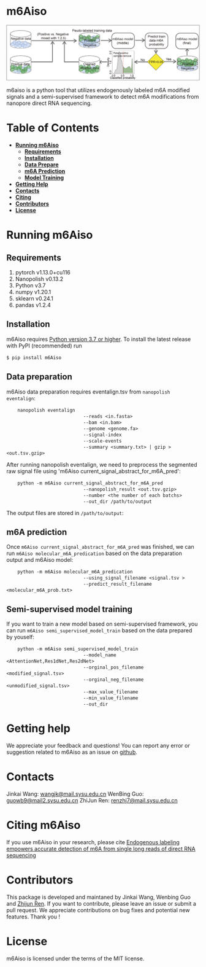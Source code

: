 # m6Aiso
![alt text](./figure/Train.png)

m6aiso is a python tool that utilizes endogenously labeled m6A modified signals and a semi-supervised framework to detect m6A modifications from nanopore direct RNA sequencing.

# Table of Contents
- **[Running m6Aiso](#running-m6aiso)**<br>
    - **[Requirements](#requirement)**<br>
    - **[Installation](#installation)**<br>
    - **[Data Prepare](#data-prepare)**<br>
    - **[m6A Prediction](#m6A-prediction)**<br>
    - **[Model Training](#semi-supervised-model-training)**<br>
- **[Getting Help](#getting-help)**<br>
- **[Contacts](#contacts)**<br>
- **[Citing](#citing-m6aiso)**<br>
- **[Contributors](#contributors)**<br>
- **[License](#license)**<br>

# Running m6Aiso

## Requirements

1. pytorch v1.13.0+cu116
2. Nanopolish v0.13.2
3. Python v3.7
4. numpy v1.20.1
5. sklearn v0.24.1
6. pandas v1.2.4

## Installation
m6Aiso requires [Python version 3.7 or higher](https://www.python.org). To install the latest release with PyPI (recommended) run

```sh
$ pip install m6Aiso
```

## Data preparation

m6Aiso data preparation requires eventalign.tsv from ``nanopolish eventalign``:
```
    nanopolish eventalign 
                            --reads <in.fasta> 
                            --bam <in.bam> 
                            --genome <genome.fa> 
                            --signal-index
                            --scale-events 
                            --summary <summary.txt> | gzip > <out.tsv.gzip>
```

After running nanopolish eventalign, we need to preprocess the segmented raw signal file using 'm6Aiso current_signal_abstract_for_m6A_pred':

```
    python -m m6Aiso current_signal_abstract_for_m6A_pred 
                            --nanopolish_result <out.tsv.gzip>
                            --number <the number of each batchs>
                            --out_dir /path/to/output
```

The output files are stored in ``/path/to/output``:


## m6A prediction

Once `m6Aiso current_signal_abstract_for_m6A_pred` was finished, we can run `m6Aiso molecular_m6A_predication` based on the data preparation output and m6Aiso model:

```
    python -m m6Aiso molecular_m6A_predication 
                            --using_signal_filename <signal.tsv >
                            --predict_result_filename <molecular_m6A_prob.txt>
```

## Semi-supervised model training

If you want to train a new model based on semi-supervised framework, you can run `m6Aiso semi_supervised_model_train` based on the data prepared by youself:
```
    python -m m6Aiso semi_supervised_model_train
                            --model_name <AttentionNet,Res1dNet,Res2dNet>
                            --orginal_pos_filename <modified_signal.tsv>
                            --orginal_neg_filename <unmodified_signal.tsv>
                            --max_value_filename 
                            --min_value_filename
                            --out_dir
```

# Getting help

We appreciate your feedback and questions! You can report any error or suggestion related to m6Aiso as an issue on [github](https://github.com/Jinkai-Wang-Lab-epitranscriptomics/m6Aiso/issues).

# Contacts

Jinkai Wang: wangjk@mail.sysu.edu.cn
WenBing Guo: guowb9@mail2.sysu.edu.cn
ZhiJun Ren: renzhj7@mail.sysu.edu.cn

# Citing m6Aiso

If you use m6Aiso in your research, please cite
[Endogenous labeling empowers accurate detection of m6A from single long reads of direct RNA sequencing](XXXX)


# Contributors

This package is developed and maintaned by Jinkai Wang, Wenbing Guo and [Zhijun Ren](https://github.com/ZJRen9). If you want to contribute, please leave an issue or submit a pull request. We appreciate contributions on bug fixes and potential new features. Thank you !

# License
m6Aiso is licensed under the terms of the MIT license.
